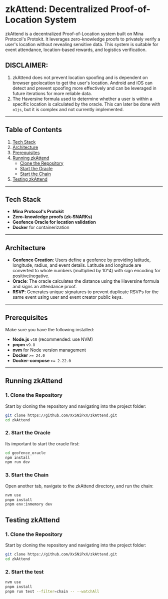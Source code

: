 # zkAttend: Decentralized Proof-of-Location System

zkAttend is a decentralized Proof-of-Location system built on Mina Protocol's Protokit. It leverages zero-knowledge proofs to privately verify a user's location without revealing sensitive data. This system is suitable for event attendance, location-based rewards, and logistics verification.

## **DISCLAIMER:**

1. zkAttend does not prevent location spoofing and is dependent on browser geolocation to get the user's location. Android and iOS can detect and prevent spoofing more effectively and can be leveraged in future iterations for more reliable data.
2. The Haversine formula used to determine whether a user is within a specific location is calculated by the oracle. This can later be done with `o1js`, but it is complex and not currently implemented.

---

## Table of Contents

1. [Tech Stack](#tech-stack)
2. [Architecture](#architecture)
3. [Prerequisites](#prerequisites)
4. [Running zkAttend](#running-zkattend)
   - [Clone the Repository](#clone-the-repository)
   - [Start the Oracle](#start-the-oracle)
   - [Start the Chain](#start-the-chain)
5. [Testing zkAttend](#testing-zkattend)

---

## Tech Stack

- **Mina Protocol's Protokit**
- **Zero-knowledge proofs (zk-SNARKs)**
- **Geofence Oracle for location validation**
- **Docker** for containerization

---

## Architecture

- **Geofence Creation**: Users define a geofence by providing latitude, longitude, radius, and event details. Latitude and longitude are converted to whole numbers (multiplied by 10^4) with sign encoding for positive/negative.
- **Oracle**: The oracle calculates the distance using the Haversine formula and signs an attendance proof.
- **RSVP**: Generates unique signatures to prevent duplicate RSVPs for the same event using user and event creator public keys.

---

## Prerequisites

Make sure you have the following installed:
- **Node.js** `v18` (recommended: use NVM)
- **pnpm** `v9.8`
- **nvm** for Node version management
- **Docker** `>= 24.0`
- **Docker-compose** `>= 2.22.0`

---

## Running zkAttend

### 1. Clone the Repository

Start by cloning the repository and navigating into the project folder:

```zsh
git clone https://github.com/XxSNiPxX/zkAttend.git
cd zkAttend
```

### 2. Start the Oracle

Its important to start the oracle first:

```zsh
cd geofence_oracle
npm install
npm run dev
```
### 3. Start the Chain

Open another tab, navigate to the zkAttend directory, and run the chain:

```zsh
nvm use
pnpm install
pnpm env:inmemory dev
```


## Testing zkAttend

### 1. Clone the Repository

Start by cloning the repository and navigating into the project folder:

```zsh
git clone https://github.com/XxSNiPxX/zkAttend.git
cd zkAttend
```
### 2. Start the test

```zsh
nvm use
pnpm install
pnpm run test --filter=chain -- --watchAll
```
